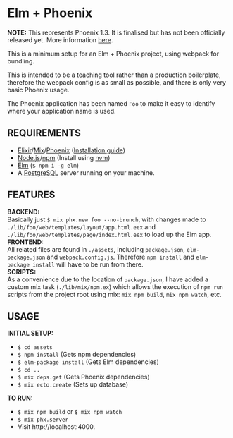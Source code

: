 # Elm + Phoenix

__NOTE:__ This represents Phoenix 1.3. It is finalised but has not been officially released yet. More information [here](https://gist.github.com/chrismccord/71ab10d433c98b714b75c886eff17357).

This is a minimum setup for an Elm + Phoenix project, using webpack for bundling.

This is intended to be a teaching tool rather than a production boilerplate, therefore the webpack config is as small as possible, and there is only very basic Phoenix usage.

The Phoenix application has been named `Foo` to make it easy to identify where your application name is used.

## REQUIREMENTS
- [Elixir](http://elixir-lang.org/)/[Mix](http://elixir-lang.org/getting-started/mix-otp/introduction-to-mix.html)/[Phoenix](http://www.phoenixframework.org/) ([Installation guide](http://www.phoenixframework.org/docs/installation))
- [Node.js](https://nodejs.org/en/)/[npm](https://www.npmjs.com/) (Install using [nvm](https://github.com/creationix/nvm))
- [Elm](http://elm-lang.org/) (`$ npm i -g elm`)
- A [PostgreSQL](https://www.postgresql.org/) server running on your machine.

## FEATURES
__BACKEND:__  
Basically just `$ mix phx.new foo --no-brunch`, with changes made to `./lib/foo/web/templates/layout/app.html.eex` and `./lib/foo/web/templates/page/index.html.eex` to load up the Elm app.  
__FRONTEND:__  
All related files are found in `./assets`, including `package.json`, `elm-package.json` and `webpack.config.js`. Therefore `npm install` and `elm-package install` will have to be run from there.  
__SCRIPTS:__  
As a convenience due to the location of `package.json`, I have added a custom mix task (`./lib/mix/npm.ex`) which allows the execution of `npm run` scripts from the project root using mix: `mix npm build`, `mix npm watch`, etc.

## USAGE
__INITIAL SETUP:__
- `$ cd assets`
- `$ npm install` (Gets npm dependencies)
- `$ elm-package install` (Gets Elm dependencies)
- `$ cd ..`
- `$ mix deps.get` (Gets Phoenix dependencies)
- `$ mix ecto.create` (Sets up database)

__TO RUN:__
- `$ mix npm build` or `$ mix npm watch`
- `$ mix phx.server`
- Visit http://localhost:4000.
